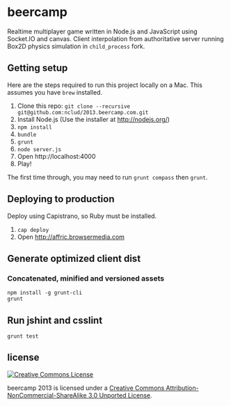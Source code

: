 # beercamp

Realtime multiplayer game written in Node.js and JavaScript using Socket.IO and canvas. Client interpolation from authoritative server running Box2D physics simulation in `child_process` fork.

## Getting setup

Here are the steps required to run this project locally on a Mac. This assumes you have `brew` installed.

1. Clone this repo: `git clone --recursive git@github.com:nclud/2013.beercamp.com.git`
3. Install Node.js (Use the installer at http://nodejs.org/)
4. `npm install`
5. `bundle`
6. `grunt`
7. `node server.js`
8. Open http://localhost:4000
9. Play!

The first time through, you may need to run `grunt compass` then `grunt`. 

## Deploying to production

Deploy using Capistrano, so Ruby must be installed.

1. `cap deploy`
2. Open http://affric.browsermedia.com

## Generate optimized client dist
### Concatenated, minified and versioned assets

```
npm install -g grunt-cli
grunt
```

## Run jshint and csslint

```
grunt test
```

## license
<a rel="license" href="http://creativecommons.org/licenses/by-nc-sa/3.0/deed.en_US">
	<img alt="Creative Commons License" style="border-width:0" src="http://i.creativecommons.org/l/by-nc-sa/3.0/88x31.png">
</a>

beercamp 2013 is licensed under a <a rel="license" href="http://creativecommons.org/licenses/by-nc-sa/3.0/deed.en_US">Creative Commons Attribution-NonCommercial-ShareAlike 3.0 Unported License</a>.
